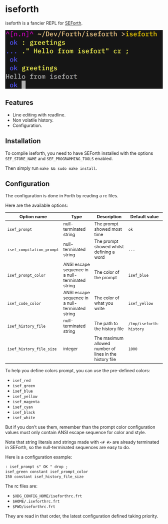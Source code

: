 # iseforth

iseforth is a fancier REPL for [SEForth](https://github.com/Arkaeriit/SEForth).

![Usage illustration](https://github.com/Arkaeriit/iseforth/blob/master/iseforth.png?raw=true)

## Features

* Line editing with readline.
* Non volatile history.
* Configuration.

## Installation

To compile iseforth, you need to have SEForth installed with the options `SEF_STORE_NAME` and `SEF_PROGRAMMING_TOOLS` enabled.

Then simply run `make && sudo make install`.

## Configuration

The configuration is done in Forth by reading a rc files.

Here are the available options:

|Option name              |Type                                            |Description                                            |Default value          |
|-------------------------|------------------------------------------------|-------------------------------------------------------|-----------------------|
|`isef_prompt`            |null-terminated string                          |The prompt showed most time                            |` ok `                 |
|`isef_compilation_prompt`|null-terminated string                          |The prompt showed whilst defining a word               |`... `                 |
|`isef_prompt_color`      |ANSI escape sequence in a null-terminated string|The color of the prompt                                |`isef_blue`            |
|`isef_code_color`        |ANSI escape sequence in a null-terminated string|The color of what you write                            |`isef_yellow`          |
|`isef_history_file`      |null-terminated string                          |The path to the history file                           |`/tmp/iseforth-history`|
|`isef_history_file_size` |integer                                         |The maximum allowed number of lines in the history file|`1000`                 |

To help you define colors prompt, you can use the pre-defined colors:
* `isef_red`
* `isef_green`
* `isef_blue`
* `isef_yellow`
* `isef_magenta`
* `isef_cyan`
* `isef_black`
* `isef_white`

But if you don't use them, remember than the prompt color configuration values must only contain ANSI escape sequence for color and style. 

Note that string literals and strings made with `<# #>` are already terminated in SEForth, so the null-terminated sequences are easy to do.

Here is a configuration example:

```forth
: isef_prompt s" OK " drop ;
isef_green constant isef_prompt_color
150 constant isef_history_file_size
```

The rc files are:

* `$XDG_CONFIG_HOME/iseforthrc.frt`
* `$HOME/.iseforthrc.frt`
* `$PWD/iseforthrc.frt`

They are read in that order, the latest configuration defined taking priority. 

